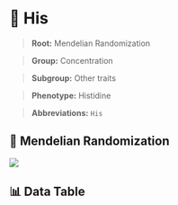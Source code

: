 # 🧪 His

> **Root:** Mendelian Randomization

> **Group:** Concentration  

> **Subgroup:** Other traits

> **Phenotype:** Histidine  

> **Abbreviations:** `His`

## 🧬 Mendelian Randomization  

<img src="/MR/Figures/Inverse/His.png"/>


## 📊 Data Table


<CsvTableMRI src="/MR/Data/Inverse/His.csv"/>
